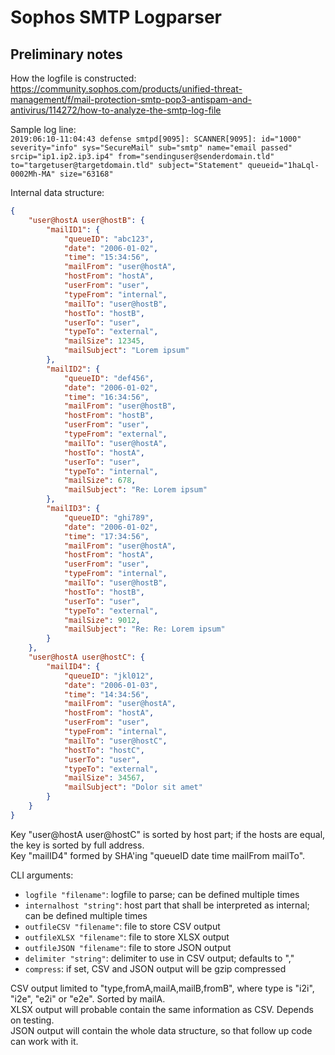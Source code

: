 # Sophos SMTP Logparser

## Preliminary notes

How the logfile is constructed: https://community.sophos.com/products/unified-threat-management/f/mail-protection-smtp-pop3-antispam-and-antivirus/114272/how-to-analyze-the-smtp-log-file

Sample log line:  
`2019:06:10-11:04:43 defense smtpd[9095]: SCANNER[9095]: id="1000" severity="info" sys="SecureMail" sub="smtp" name="email passed" srcip="ip1.ip2.ip3.ip4" from="sendinguser@senderdomain.tld" to="targetuser@targetdomain.tld" subject="Statement" queueid="1haLql-0002Mh-MA" size="63168"`

Internal data structure:

```json
{
    "user@hostA user@hostB": {
        "mailID1": {
            "queueID": "abc123",
            "date": "2006-01-02",
            "time": "15:34:56",
            "mailFrom": "user@hostA",
            "hostFrom": "hostA",
            "userFrom": "user",
            "typeFrom": "internal",
            "mailTo": "user@hostB",
            "hostTo": "hostB",
            "userTo": "user",
            "typeTo": "external",
            "mailSize": 12345,
            "mailSubject": "Lorem ipsum"
        },
        "mailID2": {
            "queueID": "def456",
            "date": "2006-01-02",
            "time": "16:34:56",
            "mailFrom": "user@hostB",
            "hostFrom": "hostB",
            "userFrom": "user",
            "typeFrom": "external",
            "mailTo": "user@hostA",
            "hostTo": "hostA",
            "userTo": "user",
            "typeTo": "internal",
            "mailSize": 678,
            "mailSubject": "Re: Lorem ipsum"
        },
        "mailID3": {
            "queueID": "ghi789",
            "date": "2006-01-02",
            "time": "17:34:56",
            "mailFrom": "user@hostA",
            "hostFrom": "hostA",
            "userFrom": "user",
            "typeFrom": "internal",
            "mailTo": "user@hostB",
            "hostTo": "hostB",
            "userTo": "user",
            "typeTo": "external",
            "mailSize": 9012,
            "mailSubject": "Re: Re: Lorem ipsum"
        }
    },
    "user@hostA user@hostC": {
        "mailID4": {
            "queueID": "jkl012",
            "date": "2006-01-03",
            "time": "14:34:56",
            "mailFrom": "user@hostA",
            "hostFrom": "hostA",
            "userFrom": "user",
            "typeFrom": "internal",
            "mailTo": "user@hostC",
            "hostTo": "hostC",
            "userTo": "user",
            "typeTo": "external",
            "mailSize": 34567,
            "mailSubject": "Dolor sit amet"
        }
    }
}
```

Key "user@hostA user@hostC" is sorted by host part; if the hosts are equal, the key is sorted by full address.  
Key "mailID4" formed by SHA'ing "queueID date time mailFrom mailTo".

CLI arguments:

* `logfile "filename"`: logfile to parse; can be defined multiple times
* `internalhost "string"`: host part that shall be interpreted as internal; can be defined multiple times
* `outfileCSV "filename"`: file to store CSV output
* `outfileXLSX "filename"`: file to store XLSX output
* `outfileJSON "filename"`: file to store JSON output
* `delimiter "string"`: delimiter to use in CSV output; defaults to ","
* `compress`: if set, CSV and JSON output will be gzip compressed

CSV output limited to "type,fromA,mailA,mailB,fromB", where type is "i2i", "i2e", "e2i" or "e2e". Sorted by mailA.  
XLSX output will probable contain the same information as CSV. Depends on testing.  
JSON output will contain the whole data structure, so that follow up code can work with it.
